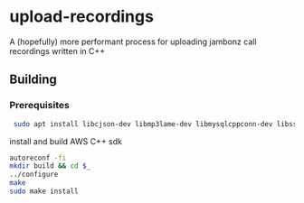 # upload-recordings

A (hopefully) more performant process for uploading jambonz call recordings written in C++

## Building

### Prerequisites

```bash
 sudo apt install libcjson-dev libmp3lame-dev libmysqlcppconn-dev libssl-dev
```
 install and build AWS C++ sdk

 ```bash
 autoreconf -fi
mkdir build && cd $_
../configure
make
sudo make install
```